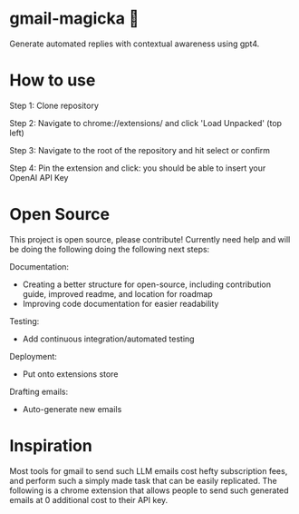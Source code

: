 # gmail-magicka 🔮
 Generate automated replies with contextual awareness using gpt4.

# How to use

Step 1: Clone repository 

Step 2: Navigate to chrome://extensions/ and click 'Load Unpacked' (top left)

Step 3: Navigate to the root of the repository and hit select or confirm

Step 4: Pin the extension and click: you should be able to insert your OpenAI API Key


# Open Source
This project is open source, please contribute! Currently need help and will be doing the following doing the following next steps:

Documentation: 
* Creating a better structure for open-source, including contribution guide, improved readme, and location for roadmap
* Improving code documentation for easier readability

Testing:
* Add continuous integration/automated testing

Deployment:
* Put onto extensions store

Drafting emails:
* Auto-generate new emails


# Inspiration

Most tools for gmail to send such LLM emails cost hefty subscription fees, and perform such a simply made task that can be easily replicated. The following is a chrome extension that allows people to send such generated emails at 0 additional cost to their API key.
